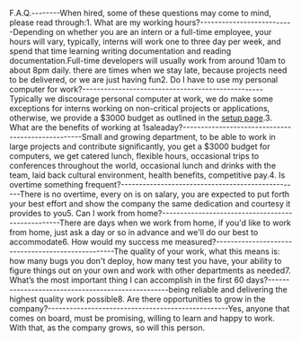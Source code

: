 F.A.Q.--------When hired, some of these questions may come to mind, please read through:1. What are my working hours?--------------------------Depending on whether you are an intern or a full-time employee, your hours will vary, typically, interns will work one to three day per week, and spend that time learning writing documentation and reading documentation.Full-time developers will usually work from around 10am to about 8pm daily. there are times when we stay late, because projects need to be delivered, or we are just having fun2. Do I have to use my personal computer for work?--------------------------------------------------Typically we discourage personal computer at work, we do make some exceptions for interns working on non-critical projects or applications, otherwise, we provide a $3000 budget as outlined in the [setup page](/setup).3. What are the benefits of working at 1saleaday?--------------------------------------------------Small and growing department, to be able to work in large projects and contribute significantly, you get a $3000 budget for computers, we get catered lunch, flexible hours, occasional trips to conferences throughout the world, occasional lunch and drinks with the team, laid back cultural environment, health benefits, competitive pay.4. Is overtime something frequent?--------------------------------------------------There is no overtime, every on is on salary, you are expected to put forth your best effort and show the company the same dedication and courtesy it provides to you5. Can I work from home?--------------------------------------------------There are days when we work from home, if you'd like to work from home, just ask a day or so in advance and we'll do our best to accommodate6. How would my success me measured?--------------------------------------------------The quality of your work, what this means is: how many bugs you don't deploy, how many test you have, your ability to figure things out on your own and work with other departments as needed7. What’s the most important thing I can accomplish in the first 60 days?--------------------------------------------------being reliable and delivering the highest quality work possible8. Are there opportunities to grow in the company?--------------------------------------------------Yes, anyone that comes on board, must be promising, willing to learn and happy to work. With that, as the company grows, so will this person.